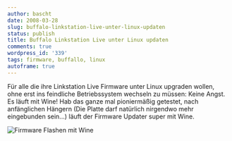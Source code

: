 ```yaml
---
author: bascht
date: 2008-03-28
slug: buffalo-linkstation-live-unter-linux-updaten
status: publish
title: Buffalo Linkstation Live unter Linux updaten
comments: true
wordpress_id: '339'
tags: firmware, buffallo, linux
autoframe: true
---
```


Für alle die ihre Linkstation Live Firmware unter Linux upgraden
wollen, ohne erst ins feindliche Betriebssystem wechseln zu müssen:
Keine Angst. Es läuft mit Wine! Hab das ganze mal pioniermäßig
getestet, nach anfänglichen Hängern (Die Platte darf natürlich
nirgendwo mehr eingebunden sein...) läuft der Firmware Updater
super mit Wine.

![Firmware Flashen mit Wine](/blog/2008-03-28-buffalo-linkstation-live-unter-linux-updaten/nas_flash.png)
